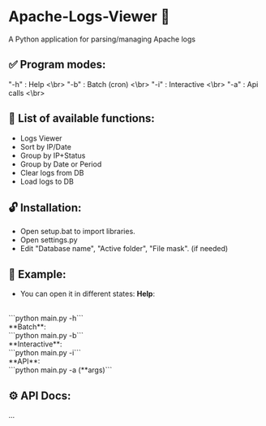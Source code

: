 # Apache-Logs-Viewer 🔎
A Python application for parsing/managing Apache logs

## ✅ Program modes:
"-h" : Help <\br>
"-b" : Batch (cron) <\br>
"-i" : Interactive <\br>
"-a" : Api calls <\br>
   
## 💬 List of available functions:
- Logs Viewer
- Sort by IP/Date
- Group by IP+Status
- Group by Date or Period
- Clear logs from DB
- Load logs to DB

## 🔓 Installation:
- Open setup.bat to import libraries.
- Open settings.py
- Edit "Database name", "Active folder", "File mask". (if needed)

## 📝 Example: 
- You can open it in different states:
**Help**:
</br>
```python main.py -h```
</br>
**Batch**:
</br>
```python main.py -b```
</br>
**Interactive**:
</br>
```python main.py -i```
</br>
**API**:
</br>
```python main.py -a (**args)```

## ⚙️ API Docs:
...
